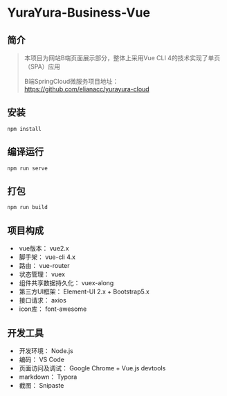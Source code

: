 # YuraYura-Business-Vue



## 简介

> 本项目为网站B端页面展示部分，整体上采用Vue CLI 4的技术实现了单页（SPA）应用
>
> B端SpringCloud微服务项目地址：https://github.com/elianacc/yurayura-cloud

## 安装

```
npm install
```

## 编译运行
```
npm run serve
```

## 打包
```
npm run build
```

## 项目构成

- ​    vue版本： vue2.x
- ​    脚手架： vue-cli 4.x
- ​    路由： vue-router
- ​    状态管理： vuex
- ​    组件共享数据持久化： vuex-along
- ​    第三方UI框架： Element-UI 2.x  +  Bootstrap5.x
- ​    接口请求： axios
- ​    icon库： font-awesome

## 开发工具

- ​    开发环境： Node.js
- ​    编码： VS Code
- ​    页面访问及调试： Google Chrome + Vue.js devtools
- ​    markdown： Typora
- ​    截图： Snipaste

